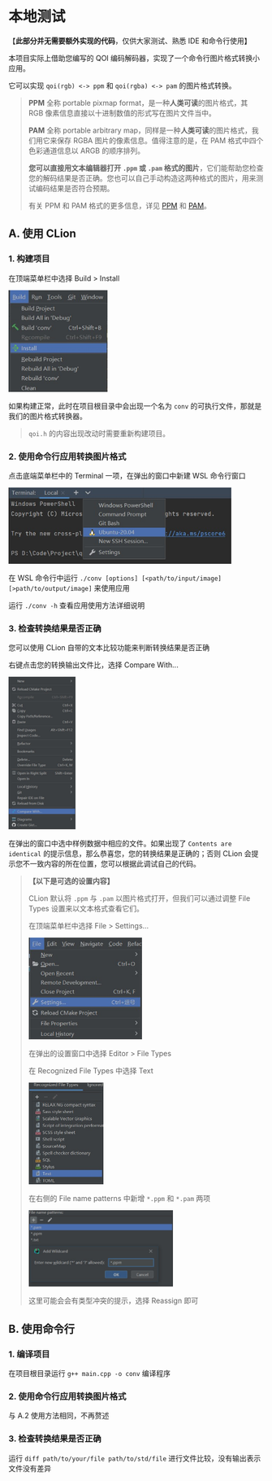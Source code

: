 # 本地测试

【**此部分并无需要额外实现的代码**，仅供大家测试、熟悉 IDE 和命令行使用】

本项目实际上借助您编写的 QOI 编码解码器，实现了一个命令行图片格式转换小应用。

它可以实现 `qoi(rgb) <-> ppm` 和 `qoi(rgba) <-> pam` 的图片格式转换。

> **PPM** 全称 portable pixmap format，是一种**人类可读**的图片格式，其 RGB 像素信息直接以十进制数值的形式写在图片文件当中。
> 
> **PAM** 全称 portable arbitrary map，同样是一种**人类可读**的图片格式，我们用它来保存 RGBA 图片的像素信息。值得注意的是，在 PAM 格式中四个色彩通道信息以 ARGB 的顺序排列。
> 
> **您可以直接用文本编辑器打开 `.ppm` 或 `.pam` 格式的图片**，它们能帮助您检查您的解码结果是否正确。您也可以自己手动构造这两种格式的图片，用来测试编码结果是否符合预期。
> 
> 有关 PPM 和 PAM 格式的更多信息，详见 [PPM](https://en.wikipedia.org/wiki/Netpbm) 和 [PAM](https://netpbm.sourceforge.net/doc/pam.html)。

## A. 使用 CLion

### 1. 构建项目

在顶端菜单栏中选择 Build > Install

<img src="assets/install-app.jpg" alt="" height=200>

如果构建正常，此时在项目根目录中会出现一个名为 `conv` 的可执行文件，那就是我们的图片格式转换器。

> `qoi.h` 的内容出现改动时需要重新构建项目。

### 2. 使用命令行应用转换图片格式

 点击底端菜单栏中的 Terminal 一项，在弹出的窗口中新建 WSL 命令行窗口

<img src="assets/wsl-terminal.jpg" alt="" height=150>

在 WSL 命令行中运行 `./conv [options] [<path/to/input/image] [>path/to/output/image]` 来使用应用

运行 `./conv -h` 查看应用使用方法详细说明

### 3. 检查转换结果是否正确

您可以使用 CLion 自带的文本比较功能来判断转换结果是否正确

右键点击您的转换输出文件比，选择 Compare With...

<img src="assets/compare.jpg" alt="" height=300>

在弹出的窗口中选中样例数据中相应的文件。如果出现了 `Contents are identical` 的提示信息，那么恭喜您，您的转换结果是正确的；否则 CLion 会提示您不一致内容的所在位置，您可以根据此调试自己的代码。

> **【以下是可选的设置内容】**
> 
> CLion 默认将 `.ppm` 与 `.pam` 以图片格式打开，但我们可以通过调整 File Types 设置来以文本格式查看它们。
> 
> 在顶端菜单栏中选择 File > Settings...
> 
> <img title="" src="assets/setting.jpg" alt="" height="200">
> 
> 在弹出的设置窗口中选择 Editor > File Types
> 
> 在 Recognized File Types 中选择 Text
> 
> <img src="assets/reg-file-type.jpg" alt="" height=200>
> 
> 在右侧的 File name patterns 中新增 `*.ppm` 和 `*.pam` 两项
> 
> <img src="assets/name-pattern.jpg" alt="" height=150>
> 
> 这里可能会会有类型冲突的提示，选择 Reassign 即可

## B. 使用命令行

### 1. 编译项目

在项目根目录运行 `g++ main.cpp -o conv` 编译程序

### 2. 使用命令行应用转换图片格式

与 A.2 使用方法相同，不再赘述

### 3. 检查转换结果是否正确

运行 `diff path/to/your/file path/to/std/file` 进行文件比较，没有输出表示文件没有差异
